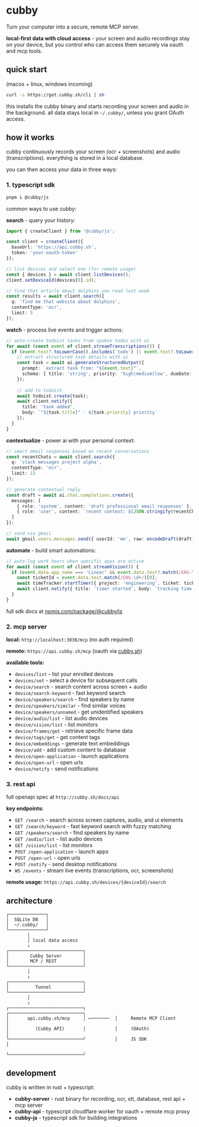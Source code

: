 # cubby 

Turn your computer into a secure, remote MCP server.

**local-first data with cloud access** - your screen and audio recordings stay on your device, but you control who can access them securely via oauth and mcp tools.

## quick start
(macos + linux, windows incoming)

```bash
curl -s https://get.cubby.sh/cli | sh
```

this installs the cubby binary and starts recording your screen and audio in the background. all data stays local in `~/.cubby/`, unless you grant OAuth access.

## how it works

cubby continuously records your screen (ocr + screenshots) and audio (transcriptions). everything is stored in a local database.

you can then access your data in three ways:

### 1. typescript sdk

```bash
pnpm i @cubby/js
```

common ways to use cubby:

**search** - query your history:
```typescript
import { createClient } from '@cubby/js';

const client = createClient({ 
  baseUrl: 'https://api.cubby.sh',
  token: 'your-oauth-token'
});

// list devices and select one (for remote usage)
const { devices } = await client.listDevices();
client.setDeviceId(devices[0].id);

// find that article about dolphins you read last week
const results = await client.search({
  q: 'find me that website about dolphins',
  contentType: 'ocr',
  limit: 5
});
```

**watch** - process live events and trigger actions:
```typescript
// auto-create todoist tasks from spoken todos with ai
for await (const event of client.streamTranscriptions()) {
  if (event.text?.toLowerCase().includes('todo') || event.text?.toLowerCase().includes('remind me')) {
    // extract structured task details with ai
    const task = await ai.generateStructuredOutput({
      prompt: `extract task from: "${event.text}"`,
      schema: { title: 'string', priority: 'high|medium|low', dueDate: 'ISO date' }
    });
    
    // add to todoist
    await todoist.create(task);
    await client.notify({ 
      title: 'task added', 
      body: `"${task.title}" - ${task.priority} priority` 
    });
  }
}
```

**contextualize** - power ai with your personal context:
```typescript
// smart email responses based on recent conversations
const recentChats = await client.search({
  q: 'slack messages project alpha',
  contentType: 'ocr',
  limit: 15
});

// generate contextual reply
const draft = await ai.chat.completions.create({
  messages: [
    { role: 'system', content: 'draft professional email responses' },
    { role: 'user', content: `recent context: ${JSON.stringify(recentChats)}. draft reply to: "${emailContent}"` }
  ]
});

// send via gmail
await gmail.users.messages.send({ userId: 'me', raw: encodeDraft(draft) });
```

**automate** - build smart automations:
```typescript
// auto-log work hours when specific apps are active
for await (const event of client.streamVision()) {
  if (event.data.app_name === 'Linear' && event.data.text?.match(/ENG-\d+/)) {
    const ticketId = event.data.text.match(/ENG-\d+/)[0];
    await timeTracker.startTimer({ project: 'engineering', ticket: ticketId });
    await client.notify({ title: 'timer started', body: `tracking time on ${ticketId}` });
  }
}
```

full sdk docs at [npmjs.com/package/@cubby/js](https://www.npmjs.com/package/@cubby/js)

### 2. mcp server

**local:** `http://localhost:3030/mcp` (no auth required)

**remote:** `https://api.cubby.sh/mcp` (oauth via [cubby.sh](https://cubby.sh))

**available tools:**
- `devices/list` - list your enrolled devices
- `devices/set` - select a device for subsequent calls
- `device/search` - search content across screen + audio
- `device/search-keyword` - fast keyword search
- `device/speakers/search` - find speakers by name
- `device/speakers/similar` - find similar voices
- `device/speakers/unnamed` - get unidentified speakers
- `device/audio/list` - list audio devices
- `device/vision/list` - list monitors
- `device/frames/get` - retrieve specific frame data
- `device/tags/get` - get content tags
- `device/embeddings` - generate text embeddings
- `device/add` - add custom content to database
- `device/open-application` - launch applications
- `device/open-url` - open urls
- `device/notify` - send notifications

### 3. rest api

full openapi spec at `http://cubby.sh/docs/api`

**key endpoints:**
- `GET /search` - search across screen captures, audio, and ui elements
- `GET /search/keyword` - fast keyword search with fuzzy matching
- `GET /speakers/search` - find speakers by name
- `GET /audio/list` - list audio devices
- `GET /vision/list` - list monitors
- `POST /open-application` - launch apps
- `POST /open-url` - open urls
- `POST /notify` - send desktop notifications
- `WS /events` - stream live events (transcriptions, ocr, screenshots)

**remote usage:** `https://api.cubby.sh/devices/{deviceId}/search`

## architecture

```
┌──────────────┐
│  SQLite DB   │
│  ~/.cubby/   │
└──────────────┘
        │
        │ local data access
        ↓
┌────────────────────────────┐
│        Cubby Server        │
│        MCP / REST          │
└────────────────────────────┘
        │
        ↓
┌────────────────────────────┐
│          Tunnel            │
└────────────────────────────┘
        │
        ↓
┌────────────────────────────┐           ┌────────────────────────────┐
│       api.cubby.sh/mcp     │ ←───────  │     Remote MCP Client      │
│          (Cubby API)       │           │     (OAuth)                │
└────────────────────────────┘           │     JS SDK                 │
                                         └────────────────────────────┘
```

## development

cubby is written in rust + typescript:
- **cubby-server** - rust binary for recording, ocr, stt, database, rest api + mcp server
- **cubby-api** - typescript cloudflare worker for oauth + remote mcp proxy
- **cubby-js** - typescript sdk for building integrations
